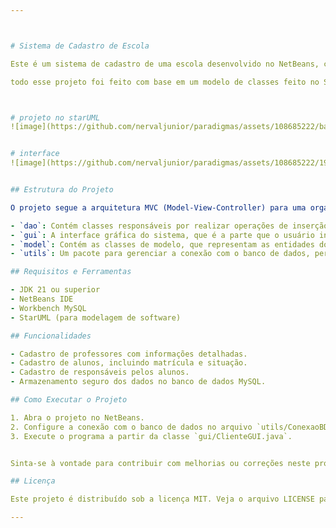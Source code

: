```yaml
---



# Sistema de Cadastro de Escola

Este é um sistema de cadastro de uma escola desenvolvido no NetBeans, com uma interface gráfica intuitiva criada através da ferramenta de design do NetBeans. O sistema permite cadastrar professores, alunos e responsáveis pelos alunos, armazenando os dados em um banco de dados MySQL usando o Workbench.

todo esse projeto foi feito com base em um modelo de classes feito no StarUML, o qual ireei apresentar dia 10 d enovembro



# projeto no starUML
![image](https://github.com/nervaljunior/paradigmas/assets/108685222/ba674bdb-1c0f-4ac3-9c48-3c7f07d6a511)


# interface
![image](https://github.com/nervaljunior/paradigmas/assets/108685222/19c260b2-9967-4f33-b75a-e87b4d25bfc7)


## Estrutura do Projeto

O projeto segue a arquitetura MVC (Model-View-Controller) para uma organização clara e eficiente do código. A estrutura do projeto é dividida em pacotes:

- `dao`: Contém classes responsáveis por realizar operações de inserção, seleção, atualização e exclusão no banco de dados.
- `gui`: A interface gráfica do sistema, que é a parte que o usuário interage. Aqui, é possível cadastrar e visualizar professores, alunos e responsáveis.
- `model`: Contém as classes de modelo, que representam as entidades do sistema. Isso inclui as classes Aluno, Professor, Cliente (responsável), Disciplina, Pessoa, Situação e Turma.
- `utils`: Um pacote para gerenciar a conexão com o banco de dados, permitindo uma separação clara das responsabilidades.

## Requisitos e Ferramentas

- JDK 21 ou superior
- NetBeans IDE
- Workbench MySQL
- StarUML (para modelagem de software)

## Funcionalidades

- Cadastro de professores com informações detalhadas.
- Cadastro de alunos, incluindo matrícula e situação.
- Cadastro de responsáveis pelos alunos.
- Armazenamento seguro dos dados no banco de dados MySQL.

## Como Executar o Projeto

1. Abra o projeto no NetBeans.
2. Configure a conexão com o banco de dados no arquivo `utils/ConexaoBD.java`.
3. Execute o programa a partir da classe `gui/ClienteGUI.java`.


Sinta-se à vontade para contribuir com melhorias ou correções neste projeto. Basta criar um fork, fazer as alterações desejadas e enviar um pull request.

## Licença

Este projeto é distribuído sob a licença MIT. Veja o arquivo LICENSE para obter mais detalhes.

---
```

